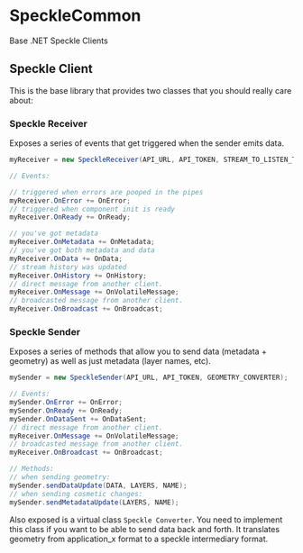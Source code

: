 # SpeckleCommon
Base .NET Speckle Clients

## Speckle Client
This is the base library that provides two classes that you should really care about: 

### Speckle Receiver
Exposes a series of events that get triggered when the sender emits data. 
```csharp
myReceiver = new SpeckleReceiver(API_URL, API_TOKEN, STREAM_TO_LISTEN_TO, GEOMETRY_CONVERTER);

// Events:

// triggered when errors are pooped in the pipes
myReceiver.OnError += OnError;
// triggered when component init is ready
myReceiver.OnReady += OnReady;

// you've got metadata
myReceiver.OnMetadata += OnMetadata;
// you've got both metadata and data
myReceiver.OnData += OnData;
// stream history was updated
myReceiver.OnHistory += OnHistory;
// direct message from another client.
myReceiver.OnMessage += OnVolatileMessage;
// broadcasted message from another client.
myReceiver.OnBroadcast += OnBroadcast;
```

### Speckle Sender
Exposes a series of methods that allow you to send data (metadata + geometry) as well as just metadata (layer names, etc). 

```csharp
mySender = new SpeckleSender(API_URL, API_TOKEN, GEOMETRY_CONVERTER);

// Events: 
mySender.OnError += OnError;
mySender.OnReady += OnReady;
mySender.OnDataSent += OnDataSent;
// direct message from another client.
myReceiver.OnMessage += OnVolatileMessage;
// broadcasted message from another client.
myReceiver.OnBroadcast += OnBroadcast;

// Methods:
// when sending geometry:
mySender.sendDataUpdate(DATA, LAYERS, NAME);
// when sending cosmetic changes:
mySender.sendMetadataUpdate(LAYERS, NAME);
```

Also exposed is a virtual class `Speckle Converter`. You need to implement this class if you want to be able to send data back and forth. It translates geometry from application_x format to a speckle intermediary format.  
